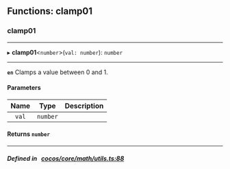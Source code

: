 ## Functions: clamp01

### clamp01


___
▸ **clamp01**<`number`\>(`val: number`): `number`
___



**`en`** Clamps a value between 0 and 1.<br/>



#### Parameters

| Name | Type | Description |
| :------: | :------: | :------: |
| `val` | `number` |   |


#### Returns `number` 
___


##### Defined in &nbsp;   [cocos/core/math/utils.ts:88](https://github.com/cocos-creator/engine/blob/c7bf6b8a9/cocos/core/math/utils.ts#L88)&nbsp;
